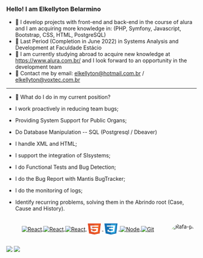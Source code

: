 ### Hello! I am Elkellyton Belarmino

- 🔭 I develop projects with front-end and back-end in the course of alura and I am acquiring more knowledge in: (PHP, Symfony, Javascript, Bootstrap, CSS, HTML, PostgreSQL)
- 🌱 Last Period (Completion in June 2022) in Systems Analysis and Development at Faculdade Estácio
- 🌱 I am currently studying abroad to acquire new knowledge at https://www.alura.com.br/ and I look forward to an opportunity in the development team
- 👯 Contact me by email: elkellyton@hotmail.com.br / elkellyton@voxtec.com.br

---

- 🔭 What do I do in my current position?

- I work proactively in reducing team bugs;
- Providing System Support for Public Organs;
- Do Database Manipulation -- SQL (Postgresql / Dbeaver)
- I handle XML and HTML;
- I support the integration of SIsystems;
- I do Functional Tests and Bug Detection;
- I do the Bug Report with Mantis BugTracker;
- I do the monitoring of logs;
- Identify recurring problems, solving them in the Abrindo root (Case, Cause and History).

<div align="center">
  <a href="https://github.com/elkellytonbelarmino">
  <div style="display: inline_block"><br>

  <img align="center" alt="React" height="30" width="40" src="https://avatars.githubusercontent.com/u/25158?s=200&v=4">
  <img align="center" alt="React" height="30" width="40" src="https://avatars.githubusercontent.com/u/143937?s=200&v=4">
  <img align="center" alt="React" height="30" width="40" src="https://avatars.githubusercontent.com/u/2918581?s=200&v=4">
  <img align="center" alt="HTML" height="30" width="40" src="https://raw.githubusercontent.com/devicons/devicon/master/icons/html5/html5-original.svg">
  <img align="center" alt="CSS" height="30" width="40" src="https://raw.githubusercontent.com/devicons/devicon/master/icons/css3/css3-original.svg"> 
  <img align="center" alt="Node" height="30" width="40" src="https://cdn.jsdelivr.net/gh/devicons/devicon/icons/nodejs/nodejs-original.svg" />
  <img align="center" alt="Git" height="30" width="40" src="https://cdn.jsdelivr.net/gh/devicons/devicon/icons/git/git-original.svg" />
  <img align="right" alt="Rafa-pic" height="150" style="border-radius:50px;" src="https://cdn.discordapp.com/attachments/908875648729235459/948430978643296336/emote-enzo-link_avatar.png">
</div>
  
</div>
  
  ##
  
<div> 
  <a href="https://www.instagram.com/elkellyton/" target="_blank"><img src="https://img.shields.io/badge/-Instagram-%23E4405F?style=for-the-badge&logo=instagram&logoColor=white" target="_blank"></a>
  <a href="https://www.linkedin.com/in/elkellytonbelarmino/" target="_blank"><img src="https://img.shields.io/badge/-LinkedIn-%230077B5?style=for-the-badge&logo=linkedin&logoColor=white" target="_blank"></a> 
</div>
